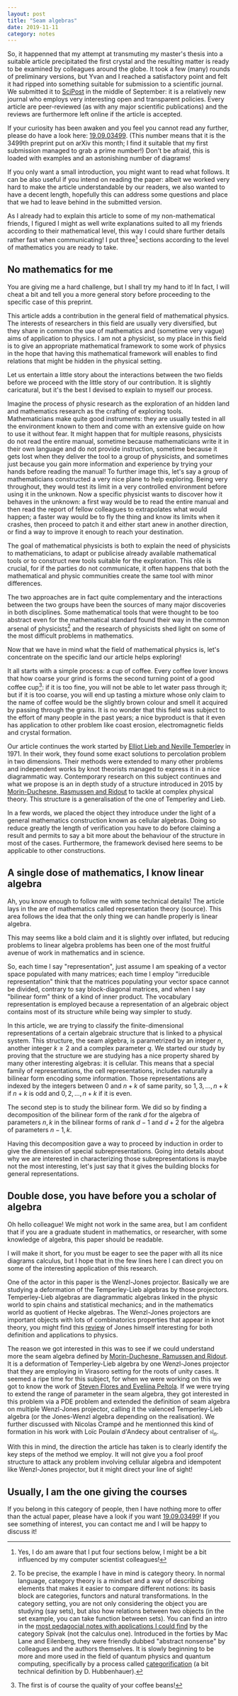 ```yaml
---
layout: post
title: "Seam algebras"
date: 2019-11-11
category: notes
---
```


So, it happenned that my attempt at transmuting my master's thesis into a suitable article precipitated the first crystal and the resulting matter is ready to be examined by colleagues around the globe. It took a few (many) rounds of preliminary versions, but Yvan and I reached a satisfactory point and felt it had ripped into something suitable for submission to a scientific journal. We submitted it to [SciPost]( https://scipost.org/ ) in the middle of September: it is a relatively new journal who employs very interesting open and transparent policies. Every article are peer-reviewed (as with any major scientific publications) and the reviews are furthermore left online if the article is accepted. 

If your curiosity has been awaken and you feel you cannot read any further, please do have a look here: [19.09.03499](https://arxiv.org/abs/1909.03499). (This number means that it is the 3499th preprint put on arXiv this month; I find it suitable that my first submission managed to grab a prime number!) Don't be afraid, this is loaded with examples and an astonishing number of diagrams!

If you only want a small introduction, you might want to read what follows. It can be also useful if you intend on reading the paper: albeit we worked very hard to make the article understandable by our readers, we also wanted to have a decent length, hopefully this can address some questions and place that we had to leave behind in the submitted version. 

As I already had to explain this article to some of my non-mathematical friends, I figured I might as well write explanations suited to all my friends according to their mathematical level, this way I could share further details rather fast when communicating! I put three[^1] sections according to the level of mathematics you are ready to take. 

## No mathematics for me

You are giving me a hard challenge, but I shall try my hand to it! In fact, I will cheat a bit and tell you a more general story before proceeding to the specific case of this preprint.

This article adds a contribution in the general field of mathematical physics. The interests of researchers in this field are usually very diversified, but they share in common the use of mathematics and (sometime very vague) aims of application to physics. I am not a physicist, so my place in this field is to give an appropriate mathematical framework  to some work of physics in the hope that having this mathematical framework will enables to find relations that might be hidden in the physical setting.

Let us entertain a little story about the interactions between the two fields before we proceed with the little story of our contribution. It is slightly caricatural, but it's the best I devised to explain to myself our process. 

Imagine the process of physic research as the exploration of an hidden land and mathematics research as the crafting of exploring tools. Mathematicians make quite good instruments: they are usually tested in all the environment known to them and come with an extensive guide on how to use it without fear. It might happen that for multiple reasons, physicists do not read the entire manual, sometime because mathematicians write it in their own language and do not provide instruction, sometime because it gets lost when they deliver the tool to a group of physicists, and sometimes just because you gain more information and experience by trying your hands before reading the manual! To further image this, let's say a group of mathematicians constructed a very nice plane to help exploring. Being very throughout, they would test its limit in a very controlled environment before using it in the unknown. Now a specific physicist wants to discover how it behaves in the unknown: a first way would be to read the entire manual and then read the report of fellow colleagues to extrapolates what would happen; a faster way would be to fly the thing and know its limits when it crashes, then proceed to patch it and either start anew in another direction, or find a way to improve it enough to reach your destination. 

The goal of mathematical physicists is both to explain the need of physicists to mathematicians, to adapt or publicise  already available mathematical tools or to construct new tools suitable for the exploration. This rôle is crucial, for if the parties do not communicate, it often happens that both the mathematical and physic communities create the same tool with minor differences. 

The two approaches are in fact quite complementary and the interactions between the two groups have been the sources of many major discoveries in both disciplines. Some mathematical tools that were thought to be too abstract even for the mathematical standard found their way in the common arsenal of physicists[^2] and the research of physicists shed light on some of the most difficult problems in mathematics.

Now that we have in mind what the field of mathematical physics is, let's concentrate on the specific land our article helps exploring!

It all starts with a simple process: a cup of coffee. Every coffee lover knows that how coarse your grind is forms the second turning point of a good coffee cup[^3]: if it is too fine, you will not be able to let water pass through it; but if it is too coarse, you will end up tasting a mixture whose only claim to the name of coffee would be the slightly brown colour and smell it acquired by passing through the grains. It is no wonder that this field was subject to the effort of many people in the past years; a nice byproduct is that it even has application to other problem like coast erosion, electromagnetic fields and crystal formation.

Our article continues the work started by [Elliot Lieb and Neville Temperley](https://royalsocietypublishing.org/doi/abs/10.1098/rspa.1971.0067) in 1971. In their work, they found some exact solutions to percolation problem in two dimensions. Their methods were extended to many other problems and independent works by knot theorists managed to express it in a nice diagrammatic way. Contemporary research on this subject continues and what we propose is an in depth study of a structure introduced in 2015 by [Morin-Duchesne, Rasmussen and Ridout](https://www.sciencedirect.com/science/article/pii/S0550321315003028?via%3Dihub) to tackle at complex physical theory. This structure is a generalisation of the one of Temperley and Lieb. 

In a few words, we placed the object they introduce under the light of a general mathematics construction known as cellular algebras. Doing so reduce greatly the length of verification you have to do before claiming a result and permits to say a bit more about the behaviour of the structure in most of the cases. Furthermore, the framework devised here seems to be applicable to other constructions.

## A single dose of mathematics, I know linear algebra

Ah, you know enough to follow me with some technical details!  The article lays in the are of mathematics called representation theory (source). This area follows the idea that the only thing we can handle properly is linear algebra. 

This may seems like a bold claim and it is slightly over inflated, but reducing problems to linear algebra problems has been one of the most fruitful avenue of work in mathematics and in science. 

So, each time I say "representation", just assume I am speaking of a vector space populated with many matrices; each time I employ "irreducible representation" think that the matrices populating your vector space cannot be divided, contrary to say block-diagonal matrices, and when I say "bilinear form" think of a kind of inner product. The vocabulary representation is employed because a representation of an algebraic object contains most of its structure while being way simpler to study.

In this article, we are trying to classify the finite-dimensional representations of a certain algebraic structure that is linked to a physical system. This structure, the seam algebra, is parametrized by an integer $n$, another integer $k\geq 2$ and a complex parameter $q$. We started our study by proving that the structure we are studying has a nice property shared by many other interesting algebras: it is cellular. This means that a special family of representations, the cell representations, includes naturally a bilinear form encoding some information. Those representations are indexed by the integers between $0$ and $n+k$ of same parity, so $1,3, \dots , n+k$ if $n+k$ is odd and $0,2,\dots , n+k$ if it is even.

The second step is to study the bilinear form. We did so by finding a decomposition of the bilinear form of the rank $d$ for the algebra of parameters $n,k$ in the bilinear forms of rank $d-1$ and $d+2$ for the algebra of parameters $n-1,k$. 

Having this decomposition gave a way to proceed by induction in order to give the dimension of special subrepresentations. Going into details about why we are interested in characterizing those subrepresentations is maybe not the most interesting, let's just say that it gives the building blocks for general representations.

## Double dose, you have before you a scholar of algebra

Oh hello colleague! We might not work in the same area, but I am confident that if you are a graduate student in mathematics, or researcher, with some knowledge of algebra, this paper should be readable.

I will make it short, for you must be eager to see the paper with all its nice diagrams calculus, but I hope that in the few lines here I can direct you on some of the interesting application of this research.

One of the actor in this paper is the Wenzl-Jones projector. Basically we are studying a deformation of the Temperley-Lieb algebras by those projectors. Temperley-Lieb algebras are diagrammatic algebras linked in the physic world to spin chains and statistical mechanics; and in the mathematics world as quotient of Hecke algebras. The Wenzl-Jones projectors are important objects with lots of combinatorics properties that appear in knot theory, you might find this [review]( https://math.berkeley.edu/~vfr/jones.pdf ) of Jones himself interesting for both definition and applications to physics.

The reason we got interested in this was to see if we could understand more the seam algebra defined by [Morin-Duchesne, Ramussen and Ridout]( https://www.sciencedirect.com/science/article/pii/S0550321315003028 ). It is a deformation of Temperley-Lieb algebra by one Wenzl-Jones projector that they are employing in Virasoro setting for the roots of unity cases. It seemed a ripe time for this subject, for when we were working on this we got to know the work of [Steven Flores and Eveliina Peltola]( https://arxiv.org/abs/1801.10003 ). If we were trying to extend the range of parameter in the seam algebra, they got interested in this problem via a PDE problem and extended the definition of seam algebra on multiple Wenzl-Jones projector, calling it the valenced Temperley-Lieb algebra (or the Jones-Wenzl algebra depending on the realisation). We further discussed with Nicolas Crampé and he mentionned this kind of formation in his work with Loïc Poulain d'Andecy about centraliser of $\mathfrak{sl}_n$. 

With this in mind, the direction the article has taken is to clearly identify the key steps of the method we employ. It will not give you a fool proof structure to attack any problem involving cellular algebra and idempotent like Wenzl-Jones projector, but it might direct your line of sight!

## Usually, I am the one giving the courses

 If you belong in this category of people, then I have nothing more to offer than the actual paper, please have a look if you want [19.09.03499](https://arxiv.org/abs/1909.03499)! If you see something of interest, you can contact me and I will be happy to discuss it!

 

 

[^1]: Yes, I do am aware that I put four sections below, I might be a bit influenced by my computer scientist colleagues!
[^2]: To be precise, the example I have in mind is category theory. In normal language, category theory is a mindset and a way of describing elements that makes it easier to compare different notions: its basis block are categories, functors and natural transformations. In the category setting, you are not only considering the object you are studying (say sets), but also how relations between two objects (in the set example, you can take function between sets). You can find an intro in the [most pedagocial notes with applications I could find](http://math.mit.edu/~dspivak/teaching/sp18/7Sketches.pdf) by the category Spivak (not the calculus one). Introduced in the forties by Mac Lane and Eilenberg, they were friendly dubbed "abstract nonsense" by colleagues and the authors themselves. It is slowly beginning to be more and more used in  the field of quantum physics and quantum computing, specifically by a process called [categorification](http://www.dtubbenhauer.com/cat.html) (a bit technical definition by D. Hubbenhauer).
[^3]: The first is of course the quality of your coffee beans!